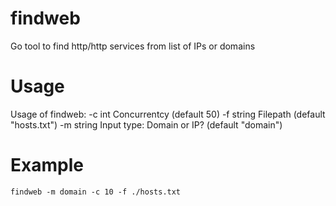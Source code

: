 # findweb
Go tool to find http/http services from list of IPs or domains

# Usage
Usage of findweb:
  -c int
        Concurrentcy (default 50)
  -f string
        Filepath (default "hosts.txt")
  -m string
        Input type: Domain or IP? (default "domain")

# Example
```findweb -m domain -c 10 -f ./hosts.txt```
